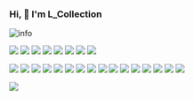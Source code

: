 ### Hi, 👋  I'm L_Collection


<!--To follow my github-->
![info](https://github-readme-stats.vercel.app/api?username=Lcollection&show_icons=true&count_private=true&hide=prs&theme=default_repocard)



<!--info for tools and skills-->
[![](https://img.shields.io/badge/OS-Arch%20Linux-33aadd?logo=archlinux&logoColor=ffffff)](https://www.archlinux.org/)
[![](https://img.shields.io/badge/Huawei-p40%20pro-%23FF0000?logo=huawei&logoColor=ff0000)](https://www.huawei.com/cn/)
[![](https://img.shields.io/badge/OS-Fedora-%23294172?logo=fedora)]()
[![](https://img.shields.io/badge/macOS-Big%20Sur-%23000000?logo=apple)](https://www.apple.com.cn/)
[![](https://img.shields.io/badge/Windows-10-%230078D6?logo=windows)](https://www.microsoft.com/zh-cn)
[![](https://img.shields.io/badge/IDE-Visual%20Studio%20Code-%23007ACC?logo=visualstudiocode)]()
[![](https://img.shields.io/badge/IDE-Xcode-%23147EFB?logo=xcode)]()
[![](https://img.shields.io/badge/IDE-Pycharm-%23000000?logo=pycharm)]()

[![](https://img.shields.io/badge/Web-Chrome-%234285F4?logo=googlechrome)]()
[![](https://img.shields.io/badge/-Java-%23007396?logo=java)]()
[![](https://img.shields.io/badge/-C%2FC%2B%2B-%2300599C?logo=cplusplus)]()
[![](https://img.shields.io/badge/-HTML5-%23E34F26?logo=html5)]()
[![](https://img.shields.io/badge/-NPM-%23CB3837?logo=npm)]()
[![](https://img.shields.io/badge/-Git-%23F05032?logo=git)]()
[![](https://img.shields.io/badge/-Linux-%23FCC624?logo=linux)]()
[![](https://img.shields.io/badge/-JavaScript-%23F7DF1E?logo=javascript)]()
[![](https://img.shields.io/badge/-Python-%233776AB?logo=python)]()
[![](https://img.shields.io/badge/-PyTorch-%23EE4C2C?logo=pytorch)]()
[![](https://img.shields.io/badge/-TensorFlow-%23FF6F00?logo=tensorflow)]()
[![](https://img.shields.io/badge/-R-%23276DC3?logo=r)]()
[![](https://img.shields.io/badge/-CSS3-%231572B6?logo=css3)]()
[![](https://img.shields.io/badge/-Vim-%23019733?logo=vim)]()
[![](https://img.shields.io/badge/-Emacs-%237F5AB6?logo=emacs)]()
[![](https://img.shields.io/badge/-MarkDown-%23000000?logo=markdown)]()


[![](https://img.shields.io/badge/Steam-171a21?style=flat-square&logo=steam&logoColor=ffffff)](https://steamcommunity.com/id/limiku2017)



